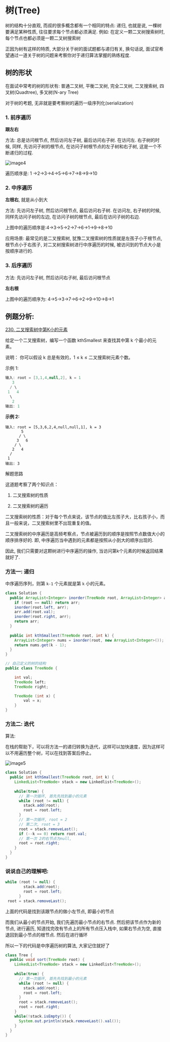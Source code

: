 # 树(Tree)

树的结构十分直观, 而叔的很多概念都有一个相同的特点: 递归, 也就是说, 一棵树要满足某种性质, 往往要求每个节点都必须满足. 例如: 在定义一颗二叉树搜索树时, 每个节点也都必须是一颗二叉树搜索树



正因为树有这样的特质, 大部分关于树的面试题都与递归有关, 换句话说, 面试官希望通过一道关于树的问题来考察你对于递归算法掌握的熟练程度.



## 树的形状

在面试中常考的树的形状有: 普通二叉树, 平衡二叉树, 完全二叉树, 二叉搜索树, 四叉树(Quadtree), 多叉树(N-ary Tree)

对于树的考题, 无非就是要考察树的遍历一级序列化(serialization)

### 1. 前序遍历

**跟左右**

方法: 总是访问根节点, 然后访问左子树, 最后访问右子树. 在访问左. 右子树的时候, 同样, 先访问子树的根节点, 在访问子树根节点的左子树和右子树, 这是一个不断递归的过程.

![image4](/Users/lingjing/公众号/算法/image4.png)

遍历顺序是: 1 ->2->3->4->5->6->7->8->9->10

### 2. 中序遍历

**左根右**, 就是从小到大

方法: 先访问左子树, 然后访问根节点, 最后访问右子树. 在访问左, 右子树的时候, 同样先访问子树的左边, 在访问子树的根节点, 最后在访问子树的右边.

上图中的遍历顺序是:4->3->5->2->7->6->1->9->8->10

应用场景: 最常见的是二叉搜索树, 犹豫二叉搜索树的性质就是左孩子小于根节点, 根节点小于右孩子, 对二叉树搜索树进行中序遍历的时候, 被访问到的节点大小是按顺序进行的.

### 3. 后序遍历

方法: 先访问左子树, 然后访问右子树, 最后访问根节点

**左右根**

上图中的遍历顺序为: 4->5->3->7->6->2->9->10->8->1



## 例题分析:

[230. 二叉搜索树中第K小的元素](https://leetcode-cn.com/problems/kth-smallest-element-in-a-bst/)

给定一个二叉搜索树，编写一个函数 kthSmallest 来查找其中第 k 个最小的元素。

说明：
你可以假设 k 总是有效的，1 ≤ k ≤ 二叉搜索树元素个数。

示例 1:

```java
输入: root = [3,1,4,null,2], k = 1
   3
  / \
 1   4
  \
   2
输出: 1
```

**示例 2:**

```
输入: root = [5,3,6,2,4,null,null,1], k = 3
       5
      / \
     3   6
    / \
   2   4
  /
 1
输出: 3

```

解题思路

这道题考察了两个知识点：

1. 二叉搜索树的性质

2. 二叉搜索树的遍历

二叉搜索树的性质：对于每个节点来说，该节点的值比左孩子大，比右孩子小，而且一般来说，二叉搜索树里不出现重复的值。

二叉搜索树的中序遍历是高频考察点，节点被遍历到的顺序是按照节点数值大小的顺序排序好的. 即, 中序遍历当中遇到的元素都是按照从小到大的顺序出现的.

因此, 我们只需要对这颗树进行中序遍历的操作, 当访问第k个元素的时候返回结果就好了.

### 方法一: 递归

中序遍历序列，则第 `k-1` 个元素就是第 `k` 小的元素。

```java
class Solution {
  public ArrayList<Integer> inorder(TreeNode root, ArrayList<Integer> arr) {
  	if (root == null) return arr;
    inorder(root.left, arr);
    arr.add(root.val);
    inorder(root.right, arr);
    return arr;
  }
  
  public int kthSmallest(TreeNode root, int k) {
    ArrayList<Integer> nums = inorder(root, new ArrayList<Integer>());
    return nums.get(k - 1);
  }
}

// 自己定义的树的结构
public class TreeNode {

    int val;
    TreeNode left;
    TreeNode right;

    TreeNode (int x) {
        val = x;
    }
}
```



### 方法二: 迭代

算法: 

在栈的帮助下，可以将方法一的递归转换为迭代，这样可以加快速度，因为这样可以不用遍历整个树，可以在找到答案后停止。

![image5](/Users/lingjing/公众号/算法/image5.jpeg)

```java
class Solution {
  public int kthSmallest(TreeNode root, int k) {
    LinkedList<TreeNode> stack = new Linkedlist<TreeNode>();
    
    while(true) {
      // 第一次循环, 首先先找到最小的元素
      while (root != null) {
        stack.add(root);
        root = root.left;
      }
      // 第一次循环, root = 2 
      // 第二次, root = 3 
      root = stack.removeLast();
      if (--k == 0) return root.val;
      // 第一次 2的右节点为null, 
      root = root.right;
    }
  }
}
```

### 说说自己的理解吧: 

```java
while (root != null) {
        stack.add(root);
        root = root.left;
      }
 root = stack.removeLast();
```

上面的代码是找到该跟节点的做小左节点, 即最小的节点

而我们从最小的节点开始, 我们先遍历最小节点的右节点. 然后把该节点作为新的节点, 进行遍历, 知道找完改有节点上的所有节点压入栈中, 如果右节点为空, 直接退回到最小节点的根节点. 然后在进行循环



所以一下的代码是中序遍历树的算法, 大家记住就好了

```java
class Tree {
  public void sort(TreeNode root) {
    LinkedList<TreeNode> stack = new Linkedlist<TreeNode>();
    
    while(true) {
      // 第一次循环, 首先先找到最小的元素
      while (root != null) {
        stack.add(root);
        root = root.left;
      }
      root = stack.removeLast();
      root = root.right;
    }
    while(!stack.isEmpty()) {
      System.out.println(stack.removeLast().val());
    }
  }
}
```



